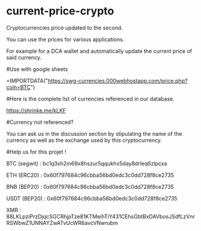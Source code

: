 # current-price-crypto
Cryptocurrencies price updated to the second.


You can use the prices for various applications.

For example for a DCA wallet and automatically update the current price of said currency.

#Use with google sheets

=IMPORTDATA("https://swg-currencies.000webhostapp.com/price.php?coin=BTC")


#Here is the complete list of currencies referenced in our database.

https://shrinke.me/kLKF


#Currency not referenced?

You can ask us in the discussion section by stipulating the name of the currency as well as the exchange used by this cryptocurrency.


#Help us for this projet !

BTC (segwit) : bc1q3xh2m69x8hszur5qqukhx5day8drleq6zlpcxa

ETH (ERC20) : 0x60f797684c96cbba56bd0edc3c0dd728f8ce2735

BNB (BEP20) : 0x60f797684c96cbba56bd0edc3c0dd728f8ce2735

USDT (BEP20) : 0x60f797684c96cbba56bd0edc3c0dd728f8ce2735

XMR : 88LKLpziPrzDjqcSGCRhjpTze81KTMeihTiY431CEhsGbtBxDAVbosJSdfLzVnrRSWbwZ1UNNAYZwATvUcWR6avcVNwrubm
